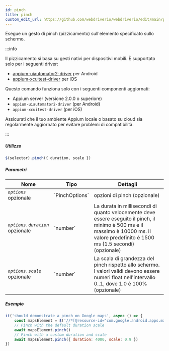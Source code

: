 ```yaml
---
id: pinch
title: pinch
custom_edit_url: https://github.com/webdriverio/webdriverio/edit/main/packages/webdriverio/src/commands/mobile/pinch.ts
---
```


Esegue un gesto di pinch (pizzicamento) sull'elemento specificato sullo schermo.

:::info

Il pizzicamento si basa su gesti nativi per dispositivi mobili. È supportato solo per i seguenti driver:
- [appium-uiautomator2-driver](https://github.com/appium/appium-uiautomator2-driver/blob/master/docs/android-mobile-gestures.md#mobile-pinchclosegesture) per Android
- [appium-xcuitest-driver](https://appium.github.io/appium-xcuitest-driver/latest/reference/execute-methods/#mobile-pinch) per iOS

Questo comando funziona solo con i seguenti componenti aggiornati:
 - Appium server (versione 2.0.0 o superiore)
 - `appium-uiautomator2-driver` (per Android)
 - `appium-xcuitest-driver` (per iOS)

Assicurati che il tuo ambiente Appium locale o basato su cloud sia regolarmente aggiornato per evitare problemi di compatibilità.

:::

##### Utilizzo

```js
$(selector).pinch({ duration, scale })
```

##### Parametri

<table>
  <thead>
    <tr>
      <th>Nome</th><th>Tipo</th><th>Dettagli</th>
    </tr>
  </thead>
  <tbody>
    <tr>
      <td><code><var>options</var></code><br /><span className="label labelWarning">opzionale</span></td>
      <td>`PinchOptions`</td>
      <td>opzioni di pinch (opzionale)</td>
    </tr>
    <tr>
      <td><code><var>options.duration</var></code><br /><span className="label labelWarning">opzionale</span></td>
      <td>`number`</td>
      <td>La durata in millisecondi di quanto velocemente deve essere eseguito il pinch, il minimo è 500 ms e il massimo è 10000 ms. Il valore predefinito è 1500 ms (1.5 secondi) (opzionale)</td>
    </tr>
    <tr>
      <td><code><var>options.scale</var></code><br /><span className="label labelWarning">opzionale</span></td>
      <td>`number`</td>
      <td>La scala di grandezza del pinch rispetto allo schermo. I valori validi devono essere numeri float nell'intervallo 0..1, dove 1.0 è 100% (opzionale)</td>
    </tr>
  </tbody>
</table>

##### Esempio

```js title="pinch.js"
it('should demonstrate a pinch on Google maps', async () => {
    const mapsElement = $('//*[@resource-id="com.google.android.apps.maps:id/map_frame"]')
    // Pinch with the default duration scale
    await mapsElement.pinch()
    // Pinch with a custom duration and scale
    await mapsElement.pinch({ duration: 4000, scale: 0.9 })
})
```